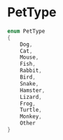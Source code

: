 # PetType

```csharp
enum PetType
{
	Dog,
	Cat,
	Mouse,
	Fish,
	Rabbit,
	Bird,
	Snake,
	Hamster,
	Lizard,
	Frog,
	Turtle,
	Monkey,
	Other
}
```
